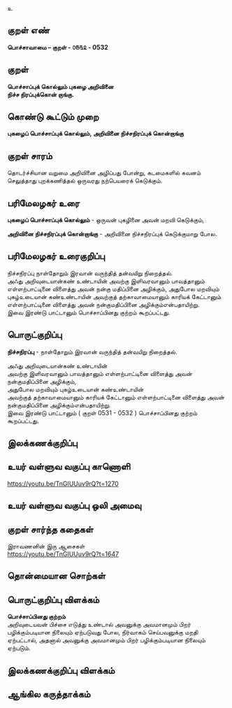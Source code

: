 உ

## குறள் எண் 

**பொச்சாவாமை  – குறள் -  ௦௫௩௨ - 0532**  

## குறள் 

**பொச்சாப்புக் கொல்லும் புகழை அறிவினை  
நிச்ச நிரப்புக்கொன் றாங்கு.**

## கொண்டு கூட்டும் முறை

**புகழைப் பொச்சாப்புக் கொல்லும், அறிவினை நிச்சநிரப்புக் கொன்றாங்கு**

## குறள் சாரம் 

தொடர்ச்சியான வறுமை அறிவினை அழிப்பது போன்று, கடமைகளில் கவனம் செலுத்தாது புறக்கணித்தல் ஒருவரது நற்பெயரைக் கெடுக்கும். 

## பரிமேலழகர் உரை

**புகழைப் பொச்சாப்புக் கொல்லும்** - ஒருவன் புகழினை அவன் மறவி கெடுக்கும்,  

**அறிவினை நிச்சநிரப்புக் கொன்றாங்கு** - அறிவினை நிச்சநிரப்புக் கெடுக்குமாறு போல. 

## பரிமேலழகர் உரைகுறிப்பு   

நிச்சநிரப்பு நாள்தோறும் இரவான் வருந்தித் தன்வயிறு நிறைத்தல்.  
அஃது அறிவுடையான்கண் உண்டாயின் அவற்கு இளிவரவானும் பாவத்தானும் எள்ளற்பாட்டினை விளைத்து அவன் நன்கு மதிப்பினை அழிக்கும், அதுபோல மறவியும் புகழ்உடையான் கண்உண்டாயின் அவற்குத் தற்காவாமையானும் காரியக் கேட்டானும் எள்ளற்பாட்டினை விளைத்து அவன் நன்குமதிப்பினை அழிக்கும்என்பதாயிற்று.  
இவை இரண்டு பாட்டானும் பொச்சாப்பினது குற்றம் கூறப்பட்டது.    

## பொருட்குறிப்பு 

**நிச்சநிரப்பு** - நாள்தோறும் இரவான் வருந்தித் தன்வயிறு நிறைத்தல்.   

அஃது அறிவுடையான்கண் உண்டாயின்   
அவற்கு இளிவரவானும் பாவத்தானும் எள்ளற்பாட்டினை விளைத்து அவன் நன்குமதிப்பினை அழிக்கும்,  
அதுபோல மறவியும் புகழ்உடையான் கண்உண்டாயின்  
அவற்குத் தற்காவாமையானும் காரியக் கேட்டானும் எள்ளற்பாட்டினை விளைத்து அவன் நன்குமதிப்பினை அழிக்கும்என்பதாயிற்று.  
இவை இரண்டு பாட்டானும் ( குறள் 0531 - 0532 ) பொச்சாப்பினது குற்றம் கூறப்பட்டது.      

## இலக்கணக்குறிப்பு  


## உயர் வள்ளுவ வகுப்பு காணொளி

https://youtu.be/TnGIUUuv9rQ?t=1270

## உயர் வள்ளுவ வகுப்பு ஒலி அமைவு 

 
## குறள் சார்ந்த கதைகள் 

இராவணனின் இரு ஆசைகள்  
https://youtu.be/TnGIUUuv9rQ?t=1647

## தொன்மையான சொற்கள்


## பொருட்குறிப்பு விளக்கம்

**பொச்சாப்பினது குற்றம்**   
அறிவுடையவன் பிச்சை எடுத்து உண்டால் அவனுக்கு அவமானமும் பிறர் பழிக்கும்படியான நிலையும் ஏற்படுவது போல, 
நிர்வாகம் செய்பவனுக்கு மறதி ஏற்பட்டால், அதனால் அவனுக்கு அவமானமும் பிறர் பழிக்கும்படியான நிலையும் ஏற்படும். 

## இலக்கணக்குறிப்பு விளக்கம்


## ஆங்கில கருத்தாக்கம் 


